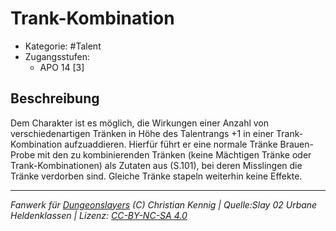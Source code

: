 <!---
Dies ist ein Fanwerk für DUNGEONSLAYERS (C) von Christian Kennig

Quellen:      [Slay 02 Urbane Heldenklassen](https://www.f-space.de/ds4/downloads.html)
              [Talentbeschreibungen](https://www.f-space.de/ds4/tools-talentcards.html)
License:      [CC-BY-NC-SA 4.0](https://creativecommons.org/licenses/by-nc-sa/4.0/deed.de)
Richtlinien:  [Fanwerkrichtlinien](https://www.dungeonslayers.net/fanwerk-richtlinien/)
Autor:        Zauberlehrling
-->

  
# Trank-Kombination  
- Kategorie: #Talent  
- Zugangsstufen:  
  - APO 14 [3]  

## Beschreibung  
Dem Charakter ist es möglich, die Wirkungen einer Anzahl von verschiedenartigen Tränken in Höhe des Talentrangs +1 in einer Trank-Kombination aufzuaddieren. Hierfür führt er eine normale Tränke Brauen-Probe mit den zu kombinierenden Tränken (keine Mächtigen Tränke oder Trank-Kombinationen) als Zutaten aus (S.101), bei deren Misslingen die Tränke verdorben sind. Gleiche Tränke stapeln weiterhin keine Effekte.


___  
*Fanwerk für [Dungeonslayers](https://www.dungeonslayers.net/) (C) Christian Kennig | Quelle:Slay 02 Urbane Heldenklassen | Lizenz: [CC-BY-NC-SA 4.0](https://creativecommons.org/licenses/by-nc-sa/4.0/deed.de)*  